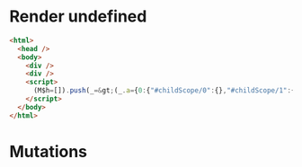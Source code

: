 # Render undefined
```html
<html>
  <head />
  <body>
    <div />
    <div />
    <script>
      (M$h=[]).push(_=&gt;(_.a={0:{"#childScope/0":{},"#childScope/1":{}}}),[])
    </script>
  </body>
</html>
```

# Mutations
```

```